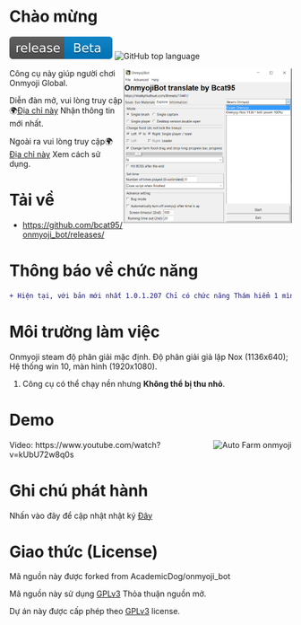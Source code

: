 # Chào mừng

[![GitHub release](https://raw.githubusercontent.com/bcat95/onmyoji_bot/18700071a0fa9811e85782941ade7145809db991/release.svg)](https://github.com/bcat95/onmyoji_bot/releases/) ![GitHub top language](https://img.shields.io/github/languages/top/academicdog/onmyoji_bot)

<img align="right" width="300" src="https://raw.githubusercontent.com/bcat95/onmyoji_bot/master/ui_en.png" alt="Auto onmyoji" />

Công cụ này giúp người chơi Onmyoji Global.

Diễn đàn mở, vui lòng truy cập🌍[Địa chỉ này](https://nhatkythuthuat.com/threads/13441/) Nhận thông tin mới nhất.

Ngoài ra vui lòng truy cập🌍[Địa chỉ này](https://nhatkythuthuat.com/threads/13441/) Xem cách sử dụng.

# Tải về
- https://github.com/bcat95/onmyoji_bot/releases/

# Thông báo về chức năng

```diff
+ Hiện tại, với bản mới nhất 1.0.1.207 Chỉ có chức năng Thám hiểm 1 mình là hoạt động
```

# Môi trường làm việc

Onmyoji steam độ phân giải mặc định. Độ phân giải giả lập Nox (1136x640); Hệ thống win 10, màn hình (1920x1080).

1.  Công cụ có thể chạy nền nhưng **Không thể bị thu nhỏ**.

# Demo

<img align="right" src="https://nhatkythuthuat.com/attachments/1595860618928-png.214/" alt="Auto Farm onmyoji" />
Video: https://www.youtube.com/watch?v=kUbU72w8q0s

# Ghi chú phát hành

Nhấn vào đây để cập nhật nhật ký [Đây](https://github.com/bcat95/onmyoji_bot/blob/master/CHANGELOG.md)

# Giao thức (License)

Mã nguồn này được forked from AcademicDog/onmyoji_bot

Mã nguồn này sử dụng [GPLv3](https://www.gnu.org/licenses/gpl-3.0.html) Thỏa thuận nguồn mở.

Dự án này được cấp phép theo [GPLv3](https://www.gnu.org/licenses/gpl-3.0.html) license.

